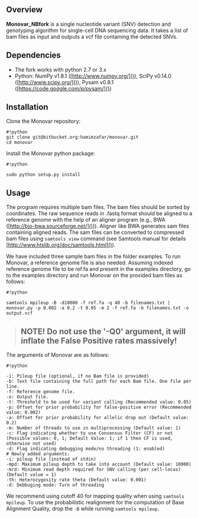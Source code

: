 ## Overview ##

**Monovar_NBfork** is a single nucleotide variant (SNV) detection and genotyping algorithm for single-cell DNA sequencing data. It takes a list of bam files as input and outputs a vcf file containing the detected SNVs.

## Dependencies ##
* The fork works with python 2.7 or 3.x
* Python: NumPy v1.8.1 ([http://www.numpy.org/]()), SciPy v0.14.0 ([http://www.scipy.org/]()), Pysam v0.8.1 ([https://code.google.com/p/pysam/]())

## Installation ##

Clone the Monovar repository: 

```
#!python
git clone git@bitbucket.org:hamimzafar/monovar.git
cd monovar
```
Install the Monovar python package:

```
#!python

sudo python setup.py install
```


## Usage ##
The program requires multiple bam files. The bam files should be sorted by coordinates. The raw sequence reads in .fastq format should be aligned to a reference genome with the help of an aligner program (e.g., BWA ([http://bio-bwa.sourceforge.net/]())). Aligner like BWA generates sam files containing aligned reads. The sam files can be converted to compressed bam files using ```samtools view``` command (see Samtools manual for details [http://www.htslib.org/doc/samtools.html]()). 

We have included three sample bam files in the folder examples. To run Monovar, a reference genome file is also needed. Assuming indexed reference genome file to be ref.fa and present in the examples directory, go to the examples directory and run Monovar on the provided bam files as follows:

```
#!python

samtools mpileup -B -d10000 -f ref.fa -q 40 -b filenames.txt | monovar.py -p 0.002 -a 0.2 -t 0.05 -m 2 -f ref.fa -b filenames.txt -o output.vcf
```

> ## NOTE! Do not use the '-Q0' argument, it will inflate the False Positive rates massively!

The arguments of Monovar are as follows:

```
#!python

-i: Pileup file (optional, if no Bam file is provided)
-b: Text file containing the full path for each Bam file. One file per line.
-f: Reference genome file.
-o: Output file.
-t: Threshold to be used for variant calling (Recommended value: 0.05)
-p: Offset for prior probability for false-positive error (Recommended value: 0.002)
-a: Offset for prior probability for allelic drop out (Default value: 0.2)
-m: Number of threads to use in multiprocessing (Default value: 1)
-c: Flag indicating whether to use Consensus Filter (CF) or not (Possible values: 0, 1; Default Value: 1; if 1 then CF is used, otherwise not used)  
-d: Flag indicating debugging mode/no threading (1: enabled)
# Newly added arguments:
-i: pileup file (instead of stdin)
-mpd: Maximum pileup depth to take into account (Default value: 10000)
-mrd: Minimum read depth required for SNV calling (per cell-locus) (Default value = 1)
-th: Heterozygosity rate theta (Default value: 0.001)
-d: Debbuging mode: Turn of threading

```
We recommend using cutoff 40 for mapping quality when using ```samtools mpileup```. To use the probabilistic realignment for the computation of Base Alignment Quality, drop the ```-B``` while running ```samtools mpileup```.
